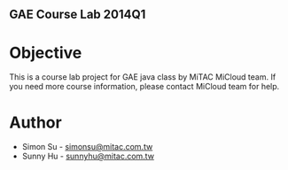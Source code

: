 GAE Course Lab 2014Q1
----

# Objective

This is a course lab project for GAE java class by MiTAC MiCloud team.
If you need more course information, please contact MiCloud team for help.

# Author

* Simon Su - simonsu@mitac.com.tw
* Sunny Hu - sunnyhu@mitac.com.tw
